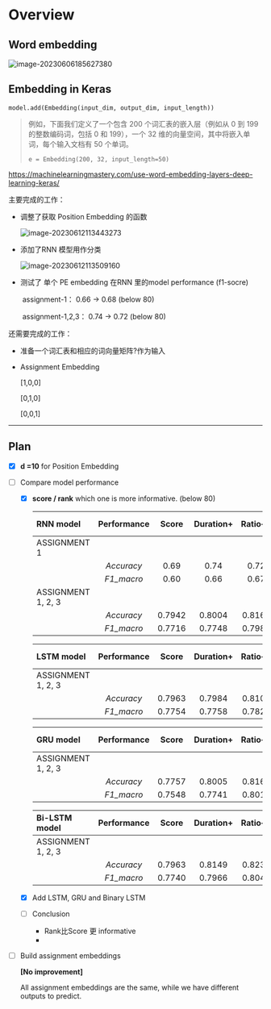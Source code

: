 # Overview

## Word embedding

![image-20230606185627380](C:\Users\wyzhw\AppData\Roaming\Typora\typora-user-images\image-20230606185627380.png)



## Embedding in Keras

`model.add(Embedding(input_dim, output_dim, input_length))`

> 例如，下面我们定义了一个包含 200 个词汇表的嵌入层（例如从 0 到 199 的整数编码词，包括 0 和 199），一个 32 维的向量空间，其中将嵌入单词，每个输入文档有 50 个单词。
>
> `e = Embedding(200, 32, input_length=50)`

https://machinelearningmastery.com/use-word-embedding-layers-deep-learning-keras/

主要完成的工作：

- 调整了获取 Position Embedding 的函数

  ![image-20230612113443273](C:\Users\wyzhw\AppData\Roaming\Typora\typora-user-images\image-20230612113443273.png)

- 添加了RNN 模型用作分类

  ![image-20230612113509160](C:\Users\wyzhw\AppData\Roaming\Typora\typora-user-images\image-20230612113509160.png)

- 测试了 单个 PE embedding 在RNN 里的model performance (f1-socre)

  ​	assignment-1： 0.66 -> 0.68 (below 80)

  ​	assignment-1,2,3： 0.74 -> 0.72 (below 80)

  

还需要完成的工作：

- 准备一个词汇表和相应的词向量矩阵?作为输入

- Assignment Embedding

  [1,0,0]

  [0,1,0]

  [0,0,1]
------

## Plan

- [x] **d =10** for Position Embedding

- [ ] Compare model performance

  - [x] **score / rank** which one is more informative. (below 80)

    |RNN model|Performance| Score | Duration+ | Ratio++ | Rank (d=10) | All |
    | :---------- | :--: | :--: | :--: | :--: | :--: | :--: |
    |ASSIGNMENT 1||  |  |  |  |  |
    |  | *Accuracy* | 0.69 | 0.74 | 0.72 | 0.73 |  |
    |  | *F1_macro* | 0.60 | 0.66 | 0.67 | 0.70 |  |
    | ASSIGNMENT 1, 2, 3 |  | | | | | |
    |  | *Accuracy*  | 0.7942 | 0.8004 | 0.8169 | 0.8128 | **0.8375** |
    |                    | *F1_macro*  | 0.7716 | 0.7748 | 0.7983 | 0.7966 | **0.8221** |

    | LSTM model         | Performance | Score  | Duration+ | Ratio++ | Rank (d=10) |    All     |
    | :----------------- | :---------: | :----: | :-------: | :-----: | :---------: | :--------: |
    | ASSIGNMENT 1, 2, 3 |             |        |           |         |             |            |
    |                    | *Accuracy*  | 0.7963 |  0.7984   | 0.8106  |   0.8169    | **0.8355** |
    |                    | *F1_macro*  | 0.7754 |  0.7758   | 0.7829  |   0.8010    | **0.8218** |

    | GRU model          | Performance | Score  | Duration+ | Ratio++ | Rank (d=10) |    All     |
    | :----------------- | :---------: | :----: | :-------: | :-----: | :---------: | :--------: |
    | ASSIGNMENT 1, 2, 3 |             |        |           |         |             |            |
    |                    | *Accuracy*  | 0.7757 |  0.8005   | 0.8169  |   0.8210    | **0.8313** |
    |                    | *F1_macro*  | 0.7548 |  0.7741   | 0.8017  |   0.8053    | **0.8168** |

    | Bi-LSTM model      | Performance | Score  | Duration+ | Ratio++ | Rank (d=10) |    All     |
    | :----------------- | :---------: | :----: | :-------: | :-----: | :---------: | :--------: |
    | ASSIGNMENT 1, 2, 3 |             |        |           |         |             |            |
    |                    | *Accuracy*  | 0.7963 |  0.8149   | 0.8231  |   0.8272    | **0.8519** |
    |                    | *F1_macro*  | 0.7740 |  0.7966   | 0.8046  |   0.8078    | **0.8417** |

    

  - [x] Add LSTM, GRU and Binary LSTM

  - [ ] Conclusion

    - Rank比Score 更 informative
    - 

- [ ] Build assignment embeddings

  **[No improvement]** 
  
  All assignment embeddings are the same, while we have different outputs to predict.




​	
